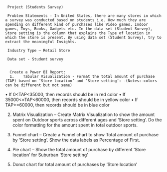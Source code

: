      Project (Students Survey)

     Problem Statements - In United States, there are many stores in which a survey was conducted based on students i.e. How much they are spending on different kind of purchases like Video games, Indoor games, Toys, Books, Gadgets etc. In the data set (Student Survey), Store setting is the column that explains the Type of location in which the store is present. By using data set (Student Survey), try to extract the meaningful Insights.

     Industry Type – Retail Store

     Data set - Student survey
     

      Create a Power BI Report:
      1.	Tabular Visualization - Format the total amount of purchase (TAP) based on ‘Store location’ and ‘Store setting’: -(Notes:-colors can be different but not same)

•	If 0<TAP<35000, then records should be in red color
•	If 35000<=TAP<60000, then records should be in yellow color
•	If TAP>=60000, then records should be in blue color

2. Matrix Visualization – Create Matrix Visualization to show the amount spent on Outdoor sports across different ages and ‘Store setting’. Do the color formatting for the amount spent in total outdoor sports.

3. Funnel chart – Create a Funnel chart to show Total amount of purchase by ‘Store setting’. Show the data labels as Percentage of First.
4. Pie chart – Show the total amount of purchase by different ‘Store location’ for Suburban ‘Store setting’
5.  Donut chart for total amount of purchases by ‘Store location’   


     



